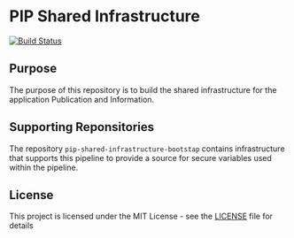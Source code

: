# PIP Shared Infrastructure

[![Build Status](https://travis-ci.org/hmcts/pip-shared-infrastructures.svg?branch=master)](https://travis-ci.org/hmcts/pip-shared-infrastructures)

## Purpose

The purpose of this repository is to build the shared infrastructure for the application Publication and Information.

## Supporting Reponsitories

The repository `pip-shared-infrastructure-bootstap` contains infrastructure that supports this pipeline to provide a source for secure variables used within the pipeline.

## License

This project is licensed under the MIT License - see the [LICENSE](LICENSE) file for details

